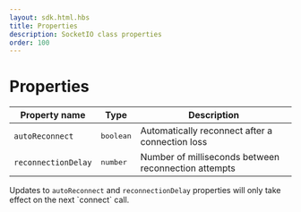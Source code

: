 ```yaml
---
layout: sdk.html.hbs
title: Properties
description: SocketIO class properties
order: 100
---
```


# Properties

| Property name        | Type     | Description          |
| -------------------- | -------- | ---------------------|
| `autoReconnect` | <pre>boolean</pre> | Automatically reconnect after a connection loss |
| `reconnectionDelay` | <pre>number</pre>  | Number of milliseconds between reconnection attempts |

<div class="alert alert-info">
Updates to <code>autoReconnect</code> and <code>reconnectionDelay</code> properties will only take effect on the next `connect` call.
</div>
